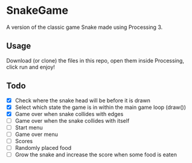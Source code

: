# SnakeGame
A version of the classic game Snake made using Processing 3.

## Usage
Download (or clone) the files in this repo, open them inside Processing, click run and enjoy!

## Todo
- [x] Check where the snake head will be before it is drawn
- [x] Select which state the game is in within the main game loop (draw())
- [x] Game over when snake collides with edges
- [ ] Game over when the snake collides with itself
- [ ] Start menu
- [ ] Game over menu
- [ ] Scores
- [ ] Randomly placed food
- [ ] Grow the snake and increase the score when some food is eaten